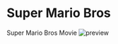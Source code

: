 # Super Mario Bros
Super Mario Bros Movie
![preview](https://github.com/Gabriel-Vic/Super-Mario-Bros/assets/142271373/d9269152-7eb3-4edf-90bf-ab836e4195a9)
